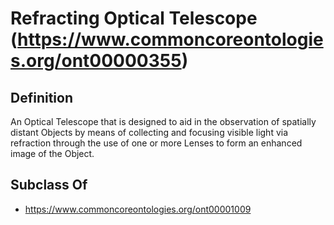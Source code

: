 # Refracting Optical Telescope (https://www.commoncoreontologies.org/ont00000355)

## Definition
An Optical Telescope that is designed to aid in the observation of spatially distant Objects by means of collecting and focusing visible light via refraction through the use of one or more Lenses to form an enhanced image of the Object.

## Subclass Of
- https://www.commoncoreontologies.org/ont00001009

